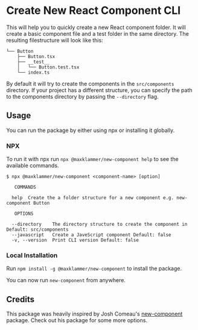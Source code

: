 # Create New React Component CLI

This will help you to quickly create a new React component folder. It will create a basic component file and a test folder in the same directory.
The resulting filestructure will look like this:

```
└── Button
    ├── Button.tsx
    ├── __test__
    │   └── Button.test.tsx
    └── index.ts
```

By default it will try to create the components in the `src/components` directory. If your project has a different structure, you can specify the path to the components directory by passing the `--directory` flag.

## Usage

You can run the package by either using npx or installing it globally.

### NPX

To run it with npx run `npx @maxklammer/new-component help` to see the available commands.

```
$ npx @maxklammer/new-component <component-name> [option]

   COMMANDS

  help  Create the a folder structure for a new component e.g. new-component Button

   OPTIONS

  --directory    The directory structure to create the component in Default: src/components
  --javascript   Create a JaveScript component Default: false
  -v, --version  Print CLI version Default: false

```

### Local Installation

Run `npm install -g @maxklammer/new-component` to install the package.

You can now run `new-component` from anywhere.

## Credits

This package was heavily inspired by Josh Comeau's [new-component](https://github.com/joshwcomeau/new-component) package. Check out his package for some more options.
